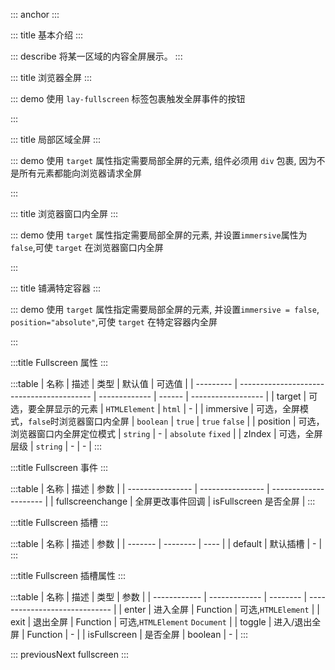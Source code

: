 ::: anchor
:::

::: title 基本介绍
:::

::: describe 将某一区域的内容全屏展示。
:::

::: title 浏览器全屏
:::

::: demo 使用 `lay-fullscreen` 标签包裹触发全屏事件的按钮

<template>
  <lay-fullscreen v-slot="{ enter, exit, toggle, isFullscreen }" @fullscreenchange=fullscreen>
    <lay-button type="primary" @click="enter()">进入全屏</lay-button>  
    <lay-button type="primary" @click="exit()">退出</lay-button> 
    <lay-button type="default" @click="toggle()">切换: {{isFullscreen ? "退出" : "进入全屏"}}</lay-button>
  </lay-fullscreen>
</template>

<script>
import { ref } from 'vue'

export default {
  setup() {
    const fullscreen = function(isFullscreen){
      console.log(isFullscreen)
    }
    return {
      fullscreen
    }
  }
}
</script>

:::

::: title 局部区域全屏
:::

::: demo 使用 `target` 属性指定需要局部全屏的元素, 组件必须用 `div` 包裹, 因为不是所有元素都能向浏览器请求全屏

<template>
  <lay-fullscreen :target="elRef" v-slot="{ enter, exit, toggle, isFullscreen }" @fullscreenchange=fullscreen2>
    <div ref="elRef" class="wrapper-fullscreen">
      <lay-button type="primary" @click="enter()">进入全屏</lay-button>  
      <lay-button type="primary" @click="exit()">退出</lay-button> 
      <lay-button type="default" @click="toggle()"> 切换: {{isFullscreen ? "退出" : "进入全屏"}} </lay-button>
    </div>
  </lay-fullscreen>
</template>

<script>
import { ref } from 'vue'

export default {
  setup() {
    const elRef = ref(null);
    const fullscreen2 = function(isFullscreen){
      console.log(isFullscreen)
    }
    return {
      elRef,
      fullscreen2
    }
  }
}
</script>
<style>
.wrapper-fullscreen{
  padding:10px;
  border:1px solid #dddddd;
  background-color:#F6F6F6;
  display:inline-block
}
</style>

:::

::: title 浏览器窗口内全屏
:::

::: demo 使用 `target` 属性指定需要局部全屏的元素, 并设置`immersive`属性为 `false`,可使 `target` 在浏览器窗口内全屏

<template>
  <lay-fullscreen 
    :target="fullscreenTargetRef" 
    :immersive="false" 
    zIndex="10000"  
    v-slot="{ enter, exit, toggle, isFullscreen }" 
    @fullscreenchange=fullscreen3>
    <div ref="fullscreenTargetRef" class="wrapper-fullscreen">
      <lay-button type="primary" @click="enter()">进入全屏</lay-button>  
      <lay-button type="primary" @click="exit()">退出</lay-button> 
      <lay-button type="default" @click="toggle()"> 切换: {{isFullscreen ? "退出" : "进入全屏"}} </lay-button>
    </div>
  </lay-fullscreen>
</template>

<script>
import { ref } from 'vue'

export default {
  
  setup() {
    const fullscreenTargetRef = ref(null)
    const fullscreen3 = function(isFullscreen){
      console.log(isFullscreen)
    }
    return {
      fullscreenTargetRef,
      fullscreen3
    }
  }
}
</script>
<style>
.wrapper-fullscreen{
  padding:10px;
  border:1px solid #dddddd;
  background-color:#F6F6F6;
  display:inline-block
}
</style>

:::

::: title 铺满特定容器
:::

::: demo 使用 `target` 属性指定需要局部全屏的元素, 并设置`immersive = false`, `position="absolute"`,可使 `target` 在特定容器内全屏

<template>
<div class="container" style="position:relative;height:300px;width:500px;background-color: #cccccc;">
  <lay-fullscreen 
    :target="fullscreenTargetRef2" 
    :immersive="false" 
    zIndex="12000" 
    position="absolute"  
    v-slot="{ enter, exit, toggle, isFullscreen }" 
    @fullscreenchange=fullscreen4>
    <div ref="fullscreenTargetRef2" class="wrapper-fullscreen">
      <lay-button type="primary" @click="enter()">进入全屏</lay-button>  
      <lay-button type="primary" @click="exit()">退出</lay-button> 
      <lay-button type="default" @click="toggle()"> 切换: {{isFullscreen ? "退出" : "进入全屏"}} </lay-button>
    </div>
  </lay-fullscreen>
</div>
</template>

<script>
import { ref } from 'vue'

export default {
  
  setup() {
    const fullscreenTargetRef2 = ref(null);
    const fullscreen4 = function(isFullscreen){
      console.log(isFullscreen)
    }
    return {
      fullscreenTargetRef2,
      fullscreen4
    }
  }
}
</script>
<style>
.container{
  position:relative;
  height:300px;
  width:500px;
  background-color: red;
  border:1px solid #dddddd;
};
.wrapper-fullscreen{
  padding:10px;
  border:1px solid #dddddd;
  background-color:#F6F6F6;
  display:inline-block;
}
</style>

:::

:::title Fullscreen 属性
:::

:::table
| 名称      | 描述                                       | 类型          | 默认值 | 可选值             |
| --------- | ----------------------------------------- | ------------- | ------ | ------------------ |
| target    | 可选，要全屏显示的元素                      | `HTMLElement` | `html` | -                  |
| immersive | 可选，全屏模式，`false`时浏览器窗口内全屏    | `boolean`     | `true` | `true` `false`     |
| position  | 可选，浏览器窗口内全屏定位模式               | `string`      | -      | `absolute` `fixed` |
| zIndex    | 可选，全屏层级                             | `string`      | -      | -                  |
:::

:::title Fullscreen 事件
:::

:::table
| 名称             | 描述             | 参数                   |
| ---------------- | ---------------- | --------------------- |
| fullscreenchange | 全屏更改事件回调 | isFullscreen 是否全屏   |
:::

:::title Fullscreen 插槽
:::

:::table
| 名称    | 描述      | 参数 |
| ------- | -------- | ---- |
| default | 默认插槽  | -    |
:::

:::title Fullscreen 插槽属性
:::

:::table
| 名称         | 描述          | 类型     | 参数                          |
| ------------ | ------------- | -------- | ----------------------------- |
| enter        | 进入全屏      | Function | 可选,`HTMLElement`            |
| exit         | 退出全屏      | Function | 可选,`HTMLElement` `Document` |
| toggle       | 进入/退出全屏 | Function | -                             |
| isFullscreen | 是否全屏      | boolean  | -                             |
:::

::: previousNext fullscreen
:::